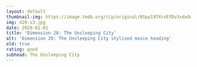 ```yaml
---
layout: default
thumbnail-img: https://image.tmdb.org/t/p/original/BSpyI4TXrsEfDv3xdxOdIsJSwT.png
img: d20-s3.jpg
date: 2020-01-01
title: 'Dimension 20: The Unsleeping City'
alt: 'Dimension 20: The Unsleeping City stylized movie heading'
old: true
rating: good
subhead: The Unsleeping City
---
```

